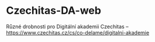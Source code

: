 # Czechitas-DA-web
Různé drobnosti pro Digitální akademii Czechitas – https://www.czechitas.cz/cs/co-delame/digitalni-akademie

